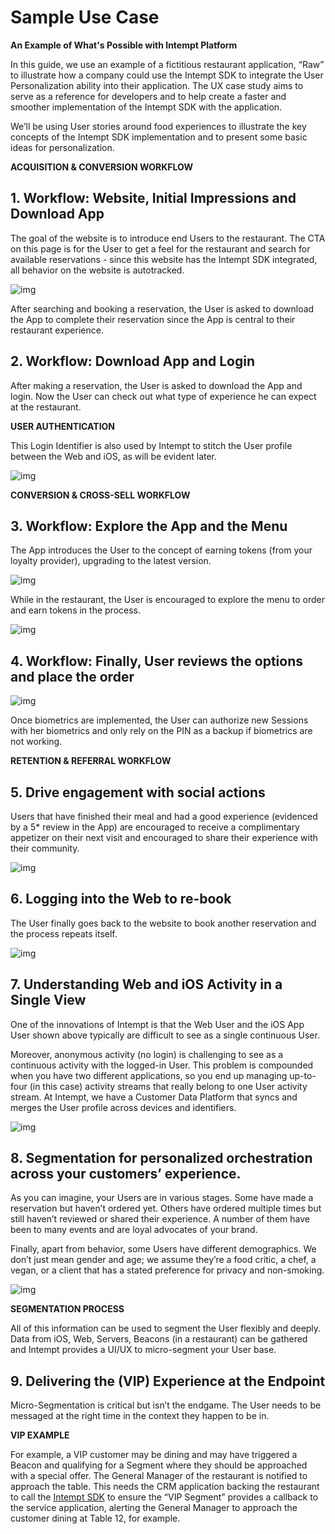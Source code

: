 # Sample Use Case

**An Example of What's Possible with Intempt Platform**

In this guide, we use an example of a fictitious restaurant application, “Raw” to illustrate how a company could use the Intempt SDK to integrate the User Personalization ability into their application. The UX case study aims to serve as a reference for developers and to help create a faster and smoother implementation of the Intempt SDK with the application.

We’ll be using User stories around food experiences to illustrate the key concepts of the Intempt SDK implementation and to present some basic ideas for personalization.

**ACQUISITION & CONVERSION WORKFLOW**

## 1. Workflow: Website, Initial Impressions and Download App

The goal of the website is to introduce end Users to the restaurant. The CTA on this page is for the User to get a feel for the restaurant and search for available reservations - since this website has the Intempt SDK integrated, all behavior on the website is autotracked.

![img](intempt_img_1.png)

After searching and booking a reservation, the User is asked to download the App to complete their reservation since the App is central to their restaurant experience.

## 2. Workflow:  Download App and Login

After making a reservation, the User is asked to download the App and login. Now the User can check out what type of experience he can expect at the restaurant.

**USER AUTHENTICATION**

This Login Identifier is also used by Intempt to stitch the User profile between the Web and iOS, as will be evident later.

![img](image3.png)

**CONVERSION & CROSS-SELL WORKFLOW**

## 3. Workflow: Explore the App and the Menu

The App introduces the User to the concept of earning tokens (from your loyalty provider), upgrading to the latest version.

![img](image9.png)

While in the restaurant, the User is encouraged to explore the menu to order and earn tokens in the process.

![img](image6.png)

## 4. Workflow: Finally, User reviews the options and place the order

![img](image1.jpg)

Once biometrics are implemented, the User can authorize new Sessions with her biometrics and only rely on the PIN as a backup if biometrics are not working.

**RETENTION & REFERRAL WORKFLOW**

## 5. Drive engagement with social actions

Users that have finished their meal and had a good experience (evidenced by a 5* review in the App) are encouraged to receive a complimentary appetizer on their next visit and encouraged to share their experience with their community.

![img](image5.jpg)

## 6. Logging into the Web to re-book

The User finally goes back to the website to book another reservation and the process repeats itself.

![img](image2.png)

## 7. Understanding Web and iOS Activity in a Single View

One of the innovations of Intempt is that the Web User and the iOS App User shown above typically are difficult to see as a single continuous User.

Moreover, anonymous activity (no login) is challenging to see as a continuous activity with the logged-in User. This problem is compounded when you have two different applications, so you end up managing up-to-four (in this case) activity streams that really belong to one User activity stream.
At Intempt, we have a Customer Data Platform that syncs and merges the User profile across devices and identifiers.

![img](image11.png)

## 8. Segmentation for personalized orchestration across your customers’ experience.

As you can imagine, your Users are in various stages. Some have made a reservation but haven’t ordered yet. Others have ordered multiple times but still haven’t reviewed or shared their experience. A number of them have been to many events and are loyal advocates of your brand.

Finally, apart from behavior, some Users have different demographics. We don’t just mean gender and age; we assume they’re a food critic, a chef, a vegan, or a client that has a stated preference for privacy and non-smoking.

![img](image17.png)

**SEGMENTATION PROCESS**

All of this information can be used to segment the User flexibly and deeply. Data from iOS, Web, Servers, Beacons (in a restaurant) can be gathered and Intempt provides a UI/UX to micro-segment your User base.

## 9. Delivering the (VIP) Experience at the Endpoint

Micro-Segmentation is critical but isn’t the endgame. The User needs to be messaged at the right time in the context they happen to be in.

**VIP EXAMPLE**

For example, a VIP customer may be dining and may have triggered a Beacon and qualifying for a Segment where they should be approached with a special offer. The General Manager of the restaurant is notified to approach the table.
This needs the CRM application backing the restaurant to call the [Intempt SDK](http://dev.intempt.com "Intempt SDK") to ensure the “VIP Segment” provides a callback to the service application, alerting the General Manager to approach the customer dining at Table 12, for example.
